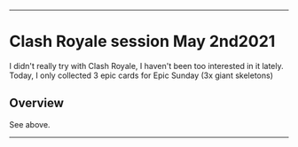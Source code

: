 
***

# Clash Royale session May 2nd2021

I didn't really try with Clash Royale, I haven't been too interested in it lately. Today, I only collected 3 epic cards for Epic Sunday (3x giant skeletons)

## Overview

See above.

***

